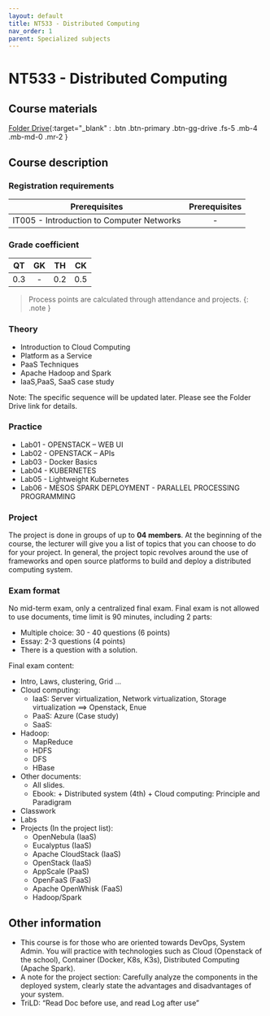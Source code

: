 ```yaml
---
layout: default
title: NT533 - Distributed Computing
nav_order: 1
parent: Specialized subjects
---
```


# NT533 - Distributed Computing

## Course materials

[Folder Drive](https://drive.google.com/drive/folders/1hjS_CjDXuMiBoNEIGK9rGKVdEHMox7Fd?usp=sharing){:target="_blank" : .btn .btn-primary .btn-gg-drive .fs-5 .mb-4 .mb-md-0 .mr-2 }

## Course description

### Registration requirements

| Prerequisites | Prerequisites |
|------|-----|
| <center>IT005 - Introduction to Computer Networks</center>| <center>-</center>|

### Grade coefficient

| QT | GK | TH | CK |
|------|-----|-----|-----|
| <center>0.3</center>| <center>-</center>| <center>0.2</center> | <center>0.5</center> |

> Process points are calculated through attendance and projects.
{: .note }

### Theory

- Introduction to Cloud Computing
- Platform as a Service
- PaaS Techniques
- Apache Hadoop and Spark
- IaaS,PaaS, SaaS case study

Note: The specific sequence will be updated later. Please see the Folder Drive link for details.

### Practice

- Lab01 - OPENSTACK – WEB UI
- Lab02 - OPENSTACK – APIs
- Lab03 - Docker Basics
- Lab04 - KUBERNETES
- Lab05 - Lightweight Kubernetes
- Lab06 - MESOS SPARK DEPLOYMENT - PARALLEL PROCESSING PROGRAMMING

### Project

The project is done in groups of up to **04 members**. At the beginning of the course, the lecturer will give you a list of topics that you can choose to do for your project. In general, the project topic revolves around the use of frameworks and open source platforms to build and deploy a distributed computing system.

### Exam format

No mid-term exam, only a centralized final exam. Final exam is not allowed to use documents, time limit is 90 minutes, including 2 parts:

- Multiple choice: 30 - 40 questions (6 points)
- Essay: 2-3 questions (4 points)
- There is a question with a solution.

Final exam content:

- Intro, Laws, clustering, Grid ...
- Cloud computing:
  + IaaS:
		Server virtualization,
		Network virtualization,
		Storage virtualization
		==> Openstack, Enue
  + PaaS: Azure (Case study)
  + SaaS:
- Hadoop:
  + MapReduce
  + HDFS
  + DFS
  + HBase
- Other documents:
  + All slides.
  + Ebook:
		+ Distributed system (4th)
		+ Cloud computing: Principle and Paradigram
- Classwork
- Labs
- Projects (In the project list):
  + OpenNebula (IaaS)
  + Eucalyptus (IaaS)
  + Apache CloudStack (IaaS)
  + OpenStack (IaaS)
  + AppScale (PaaS)
  + OpenFaaS (FaaS)
  + Apache OpenWhisk (FaaS)
  + Hadoop/Spark

## Other information

- This course is for those who are oriented towards DevOps, System Admin. You will practice with technologies such as Cloud (Openstack of the school), Container (Docker, K8s, K3s), Distributed Computing (Apache Spark).
- A note for the project section: Carefully analyze the components in the deployed system, clearly state the advantages and disadvantages of your system.
- TriLD: “Read Doc before use, and read Log after use”